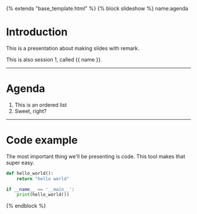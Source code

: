 {% extends "base_template.html" %}
{% block slideshow %}
name:agenda

# Introduction

This is a presentation about making slides with remark.

This is also session 1, called {{ name }}.

---

# Agenda

1. This is an ordered list
2. Sweet, right?

---

# Code example

The most important thing we'll be presenting is code. This tool makes that super easy.

```python
def hello_world():
    return "hello world"

if __name__ == '__main__':
    print(hello_world())
```

{% endblock %}
